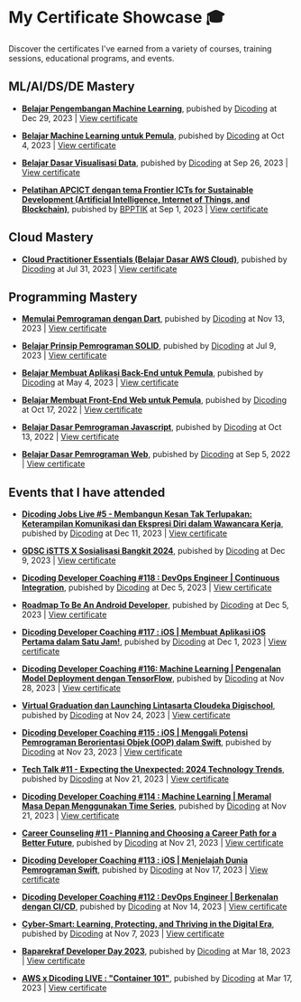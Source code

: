 # My Certificate Showcase 🎓
Discover the certificates I've earned from a variety of courses, training sessions, educational programs, and events.

## ML/AI/DS/DE Mastery

- **[Belajar Pengembangan Machine Learning](dicoding/belajar-pengembangan-machine-learning/README.md)**, pubished by [Dicoding](https://www.dicoding.com/academies/185) at Dec 29, 2023 | [View certificate](https://www.dicoding.com/certificates/JMZVD3OLQZN9)

- **[Belajar Machine Learning untuk Pemula](dicoding/belajar-machine-learning-untuk-pemula/README.md)**, pubished by [Dicoding](https://www.dicoding.com/academies/184) at Oct 4, 2023 | [View certificate](https://www.dicoding.com/certificates/L4PQ8E5G4ZO1)

- **[Belajar Dasar Visualisasi Data](dicoding/belajar-dasar-visualisasi-data/README.md)**, pubished by [Dicoding](https://www.dicoding.com/academies/177) at Sep 26, 2023 | [View certificate](https://www.dicoding.com/certificates/6RPN4VL9QX2M)

- **[Pelatihan APCICT dengan tema Frontier ICTs for Sustainable Development (Artificial Intelligence, Internet of Things, and Blockchain)](bpptik/pelatihan-frontier-icts-for-sustainable-development-2023/README.md)**, pubished by [BPPTIK](https://bpptik.kominfo.go.id/Publikasi/detail/dibuka-pendaftaran-pelatihan-frontier-icts-for-sustainable-development-artificial-intelligence-internet-of-things-and-block-chain-tahun-2023) at Sep 1, 2023 | [View certificate](bpptik/pelatihan-frontier-icts-for-sustainable-development-2023/certificate/kemkominfo-certificate.pdf)

## Cloud Mastery

- **[Cloud Practitioner Essentials (Belajar Dasar AWS Cloud)](dicoding/cloud-practitioner-essentials-belajar-dasar-aws-cloud/README.md)**, pubished by [Dicoding](https://www.dicoding.com/academies/251) at Jul 31, 2023 | [View certificate](https://www.dicoding.com/certificates/72ZD8680QZYW)

## Programming Mastery

- **[Memulai Pemrograman dengan Dart](dicoding/memulai-pemrograman-dengan-dart/README.md)**, pubished by [Dicoding](https://www.dicoding.com/academies/191) at Nov 13, 2023 | [View certificate](https://www.dicoding.com/certificates/EYX4Y3J06ZDL)

- **[Belajar Prinsip Pemrograman SOLID](dicoding/belajar-prinsip-pemrograman-solid/README.md)**, pubished by [Dicoding](https://www.dicoding.com/academies/169) at Jul 9, 2023 | [View certificate](https://www.dicoding.com/certificates/6RPNWO3K9P2M)

- **[Belajar Membuat Aplikasi Back-End untuk Pemula](dicoding/belajar-membuat-aplikasi-back-end-untuk-pemula/README.md)**, pubished by [Dicoding](https://www.dicoding.com/academies/261) at May 4, 2023 | [View certificate](https://www.dicoding.com/certificates/MEPJVKL6QP3V)

- **[Belajar Membuat Front-End Web untuk Pemula](dicoding/belajar-membuat-front-end-web-untuk-pemula/README.md)**, pubished by [Dicoding](https://www.dicoding.com/academies/315) at Oct 17, 2022 | [View certificate](https://www.dicoding.com/certificates/MEPJK5EN4X3V)

- **[Belajar Dasar Pemrograman Javascript](dicoding/belajar-dasar-pemrograman-javascript/README.md)**, pubished by [Dicoding](https://www.dicoding.com/academies/256) at Oct 13, 2022 | [View certificate](https://www.dicoding.com/certificates/07Z6GKJ92XQR)

- **[Belajar Dasar Pemrograman Web](dicoding/belajar-dasar-pemrograman-web/README.md)**, pubished by [Dicoding](https://www.dicoding.com/academies/123) at Sep 5, 2022 | [View certificate](https://www.dicoding.com/certificates/ERZRM61YQPYV)

## Events that I have attended

- **[Dicoding Jobs Live #5 - Membangun Kesan Tak Terlupakan: Keterampilan Komunikasi dan Ekspresi Diri dalam Wawancara Kerja](dicoding-events/dicoding-jobs-live-5-keterampilan-komunikasi-dan-ekspresi-diri/README.md)**, pubished by [Dicoding](https://www.dicoding.com/events/7188) at Dec 11, 2023 | [View certificate](dicoding-events/dicoding-jobs-live-5-keterampilan-komunikasi-dan-ekspresi-diri/certificate/certificate.pdf)

- **[GDSC iSTTS X Sosialisasi Bangkit 2024](dicoding-events/gdsc-istts-x-sosialisasi-bangkit-2024/README.md)**, pubished by [Dicoding](https://www.dicoding.com/events/7158) at Dec 9, 2023 | [View certificate](dicoding-events/gdsc-istts-x-sosialisasi-bangkit-2024/certificate/certificate.pdf)

- **[Dicoding Developer Coaching #118 : DevOps Engineer | Continuous Integration](dicoding-events/dicoding-developer-coaching-118-devops-engineer-continuous-integration/README.md)**, pubished by [Dicoding](https://www.dicoding.com/events/6938) at Dec 5, 2023 | [View certificate](dicoding-events/dicoding-developer-coaching-118-devops-engineer-continuous-integration/certificate/certificate.pdf)

- **[Roadmap To Be An Android Developer](dicoding-events/roadmap-to-be-an-android-developer/README.md)**, pubished by [Dicoding](https://www.dicoding.com/events/7193) at Dec 5, 2023 | [View certificate](dicoding-events/roadmap-to-be-an-android-developer/certificate/certificate.pdf)

- **[Dicoding Developer Coaching #117 : iOS | Membuat Aplikasi iOS Pertama dalam Satu Jam!](dicoding-events/dicoding-developer-coaching-117-ios-membuat-aplikasi-ios-pertama-dalam-satu-jam/README.md)**, pubished by [Dicoding](https://www.dicoding.com/events/7148) at Dec 1, 2023 | [View certificate](dicoding-events/dicoding-developer-coaching-117-ios-membuat-aplikasi-ios-pertama-dalam-satu-jam/certificate/certificate.pdf)

- **[Dicoding Developer Coaching #116: Machine Learning | Pengenalan Model Deployment dengan TensorFlow](dicoding-events/dicoding-developer-coaching-116-machine-learning-deployment-dengan-tensorflow/README.md)**, pubished by [Dicoding](https://www.dicoding.com/events/7123) at Nov 28, 2023 | [View certificate](dicoding-events/dicoding-developer-coaching-116-machine-learning-deployment-dengan-tensorflow/certificate/certificate.pdf)

- **[Virtual Graduation dan Launching Lintasarta Cloudeka Digischool](dicoding-events/virtual-graduation-dan-launching-lintasarta-cloudeka-digischool/README.md)**, pubished by [Dicoding](https://www.dicoding.com/events/7063) at Nov 24, 2023 | [View certificate](dicoding-events/virtual-graduation-dan-launching-lintasarta-cloudeka-digischool/certificate/certificate.pdf)

- **[Dicoding Developer Coaching #115 : iOS | Menggali Potensi Pemrograman Berorientasi Objek (OOP) dalam Swift](dicoding-events/dicoding-developer-coaching-115-ios-menggali-potensi-pemrograman-oop-dalam-swift/README.md)**, pubished by [Dicoding](https://www.dicoding.com/events/7048) at Nov 23, 2023 | [View certificate](dicoding-events/dicoding-developer-coaching-115-ios-menggali-potensi-pemrograman-oop-dalam-swift/certificate/certificate.pdf)

- **[Tech Talk #11 - Expecting the Unexpected: 2024 Technology Trends](dicoding-events/tech-talk-11-expecting-the-unexpected-2024-technology-trends/README.md)**, pubished by [Dicoding](https://www.dicoding.com/events/6703) at Nov 21, 2023 | [View certificate](dicoding-events/tech-talk-11-expecting-the-unexpected-2024-technology-trends/certificate/certificate.pdf)

- **[Dicoding Developer Coaching #114 : Machine Learning | Meramal Masa Depan Menggunakan Time Series](dicoding-events/dicoding-developer-coaching-114-ml-meramal-menggunakan-time-series/README.md)**, pubished by [Dicoding](https://www.dicoding.com/events/7043) at Nov 21, 2023 | [View certificate](dicoding-events/dicoding-developer-coaching-114-ml-meramal-menggunakan-time-series/certificate/certificate.pdf)

- **[Career Counseling #11 - Planning and Choosing a Career Path for a Better Future](dicoding-events/career-counseling-11-planning-and-choosing-a-career-path-for-a-better-future/README.md)**, pubished by [Dicoding](https://www.dicoding.com/events/6708) at Nov 21, 2023 | [View certificate](dicoding-events/career-counseling-11-planning-and-choosing-a-career-path-for-a-better-future/certificate/certificate.pdf)

- **[Dicoding Developer Coaching #113 : iOS | Menjelajah Dunia Pemrograman Swift](dicoding-events/dicoding-developer-coaching-113-ios-menjelajah-dunia-pemrograman-swift/README.md)**, pubished by [Dicoding](https://www.dicoding.com/events/6938) at Nov 17, 2023 | [View certificate](dicoding-events/dicoding-developer-coaching-113-ios-menjelajah-dunia-pemrograman-swift/certificate/certificate.pdf)

- **[Dicoding Developer Coaching #112 : DevOps Engineer | Berkenalan dengan CI/CD](dicoding-events/dicoding-developer-coaching-112-devops-engineer-berkenalan-dengan-ci-cd/README.md)**, pubished by [Dicoding](https://www.dicoding.com/events/6933) at Nov 14, 2023 | [View certificate](dicoding-events/dicoding-developer-coaching-112-devops-engineer-berkenalan-dengan-ci-cd/certificate/certificate.pdf)

- **[Cyber-Smart: Learning, Protecting, and Thriving in the Digital Era](dicoding-events/cyber-smart-learning-protecting-and-thriving-in-the-digital-era/README.md)**, pubished by [Dicoding](https://www.dicoding.com/events/6793) at Nov 7, 2023 | [View certificate](dicoding-events/cyber-smart-learning-protecting-and-thriving-in-the-digital-era/certificate/certificate.pdf)

- **[Baparekraf Developer Day 2023](dicoding-events/baparekraf-developer-day-2023/README.md)**, pubished by [Dicoding](https://www.dicoding.com/events/5795) at Mar 18, 2023 | [View certificate](dicoding-events/baparekraf-developer-day-2023/certificate/certificate.pdf)

- **[AWS x Dicoding LIVE : "Container 101"](dicoding-events/aws-x-dicoding-live-container-101/README.md)**, pubished by [Dicoding](https://www.dicoding.com/events/5980) at Mar 17, 2023 | [View certificate](dicoding-events/aws-x-dicoding-live-container-101/certificate/certificate.pdf)
